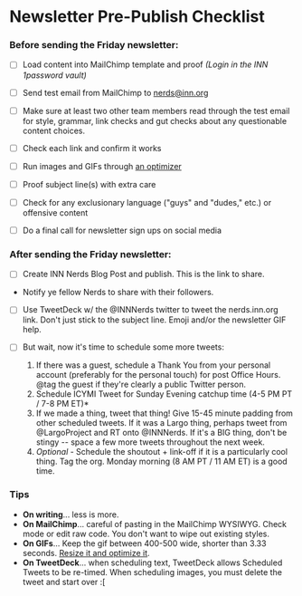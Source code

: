 # Newsletter Pre-Publish Checklist

### Before sending the Friday newsletter:

- [ ] Load  content into MailChimp template and proof *(Login in the INN 1password vault)*

- [ ] Send test email from MailChimp to [nerds@inn.org](mailto:nerds@inn.org)

- [ ] Make sure at least two other team members read through the test email for style, grammar, link checks and gut checks about any questionable content choices.

- [ ] Check each link and confirm it works

- [ ] Run images and GIFs through [an optimizer](http://ezgif.com/optimize)

- [ ] Proof subject line(s) with extra care

- [ ] Check for any exclusionary language ("guys" and "dudes," etc.) or offensive content

- [ ] Do a final call for newsletter sign ups on social media

### After sending the Friday newsletter:

- [ ] Create INN Nerds Blog Post and publish. This is the link to share.

- Notify ye fellow Nerds to share with their followers.

- [ ] Use TweetDeck w/ the @INNNerds twitter to tweet the nerds.inn.org link. Don't just stick to the subject line. Emoji and/or the newsletter GIF help.

- [ ] But wait, now it's time to schedule some more tweets:
  1. If there was a guest, schedule a Thank You from your personal account (preferably for the personal touch) for post Office Hours. @tag the guest if they're clearly a public Twitter person.
  1. Schedule ICYMI Tweet for Sunday Evening catchup time (4-5 PM PT / 7-8 PM ET)*
  1. If we made a thing, tweet that thing! Give 15-45 minute padding from other scheduled tweets. If it was a Largo thing, perhaps tweet from @LargoProject and RT onto @INNNerds. If it's a BIG thing, don't be stingy -- space a few more tweets throughout the next week.
  1. *Optional* - Schedule the shoutout + link-off if it is a particularly cool thing. Tag the org. Monday morning (8 AM PT / 11 AM ET) is a good time.


### Tips
- **On writing**... less is more.
- **On MailChimp**... careful of pasting in the MailChimp WYSIWYG. Check mode or edit raw code. You don't want to wipe out existing styles.
- **On GIFs**... Keep the gif between 400-500 wide, shorter than 3.33 seconds. [Resize it and optimize it](http://ezgif.com/optimize).
- **On TweetDeck**... when scheduling text, TweetDeck allows Scheduled Tweets to be re-timed. When scheduling images, you must delete the tweet and start over :[
